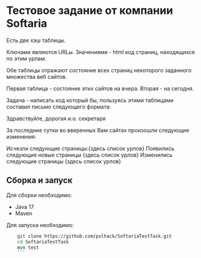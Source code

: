 # Тестовое задание от компании Softaria

Есть две хэш таблицы.

Ключами являются URLы.
Значениями - html код страниц, находящихся по этим урлам.

Обе таблицы отражают состояние всех страниц некоторого заданного
множества веб сайтов.

Первая таблица - состояние этих сайтов на вчера.
Вторая - на сегодня.

Задача - написать код который бы, пользуясь этими таблицами составил
письмо следующего формата:

Здравствуйте, дорогая и.о. секретаря

За последние сутки во вверенных Вам сайтах произошли следующие изменения:

Исчезли следующие страницы:{здесь список урлов}
Появились следующие новые страницы {здесь список урлов}
Изменились следующие страницы {здесь список урлов}

## Сборка и запуск

Для сборки необходимо:

- Java 17
- Maven

Для запуска необходимо:

```bash
    git clone https://github.com/pxlhack/SoftariaTestTask.git
    cd SoftariaTestTask
    mvn test
    ```
